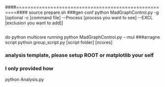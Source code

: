 ####======================================================####
source prepare.sh
###gen conf
python MadGraphControl.py -g [optional -c [command file] --Process [process you want to see] --EXCL [exclusion you want to add]]
##
do python multicore running
python MadGraphControl.py --mul
###arragne script
python group\_script.py [script folder] [ncores] 
### analysis template, please setup ROOT or matplotlib your self
### I only provided how
python Analysis.py

